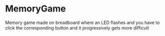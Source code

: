 # MemoryGame
Memory game made on breadboard where an LED flashes and you have to click
the corresponding button and it progressively gets more difficult

